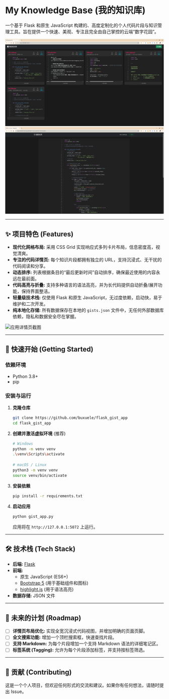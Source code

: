 # My Knowledge Base (我的知识库)

一个基于 Flask 和原生 JavaScript 构建的、高度定制化的个人代码片段与知识管理工具。旨在提供一个快速、美观、专注且完全由自己掌控的云端“数字花园”。

![home页截图](效果图/g1.png)
![detail页截图](效果图/a2.png)

---

## ✨ 项目特色 (Features)

-   **现代化网格布局:** 采用 CSS Grid 实现响应式多列卡片布局，信息密度高，视觉清爽。
-   **专注的代码详情页:** 每个知识片段都拥有独立的 URL，支持沉浸式、无干扰的代码阅读和分享。
-   **动态排序:** 列表根据条目的“最后更新时间”自动排序，确保最近使用的内容永远在最前面。
-   **代码高亮与折叠:** 支持多种语言的语法高亮，并为长代码提供自动折叠/展开功能，保持界面整洁。
-   **轻量级技术栈:** 仅使用 Flask 和原生 JavaScript，无过度依赖，启动快，易于维护和二次开发。
-   **纯本地化存储:** 所有数据保存在本地的 `gists.json` 文件中，无任何外部数据库依赖，隐私和数据安全尽在掌握。

![应用详情页截图](images/app-detail-view.png)

---

## 🚀 快速开始 (Getting Started)

### 依赖环境

-   Python 3.8+
-   pip

### 安装与运行

1.  **克隆仓库**
    ```bash
    git clone https://github.com/buxuele/flask_gist_app
    cd flask_gist_app
    ```

2.  **创建并激活虚拟环境** (推荐)
    ```bash
    # Windows
    python -m venv venv
    .\venv\Scripts\activate

    # macOS / Linux
    python3 -m venv venv
    source venv/bin/activate
    ```

3.  **安装依赖**
    ```bash
    pip install -r requirements.txt
    ```

4.  **启动应用**
    ```bash
    python gist_app.py
    ```

    应用将在 `http://127.0.0.1:5072` 上运行。

---

## 🛠️ 技术栈 (Tech Stack)

-   **后端:** [Flask](https://flask.palletsprojects.com/)
-   **前端:**
    -   原生 JavaScript (ES6+)
    -   [Bootstrap 5](https://getbootstrap.com/) (用于基础组件和图标)
    -   [highlight.js](https://highlightjs.org/) (用于语法高亮)
-   **数据存储:** JSON 文件

---

## 📝 未来的计划 (Roadmap)

-   [ ] **详情页布局优化:** 实现全宽沉浸式代码视图，并增加明确的页面页脚。
-   [ ] **全文搜索功能:** 增加一个顶栏搜索框，快速查找片段。
-   [ ] **支持 Markdown:** 为每个片段增加一个支持 Markdown 语法的详细笔记区。
-   [ ] **标签系统 (Tagging):** 允许为每个片段添加标签，并支持按标签筛选。

---

## 🤝 贡献 (Contributing)

这是一个个人项目，但欢迎任何形式的交流和建议。如果你有任何想法，请随时提出 Issue。